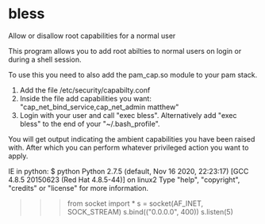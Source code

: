 # bless
Allow or disallow root capabilities for a normal user

This program allows you to add root abilties to normal users on login or during a shell session.

To use this you need to also add the pam_cap.so module to your pam stack.

1. Add the file /etc/security/capabilty.conf
2. Inside the file add capabilities you want:
   "cap_net_bind_service,cap_net_admin     matthew"
3. Login with your user and call "exec bless". Alternatively add "exec bless" to the end of your "~/.bash_profile".

You will get output indicating the ambient capabilities you have been raised with. After which you can perform whatever privileged action you want to apply.

IE in python:
$ python
Python 2.7.5 (default, Nov 16 2020, 22:23:17) 
[GCC 4.8.5 20150623 (Red Hat 4.8.5-44)] on linux2
Type "help", "copyright", "credits" or "license" for more information.
>>> from socket import *
>>> s = socket(AF_INET, SOCK_STREAM)
>>> s.bind(("0.0.0.0", 400))
>>> s.listen(5)
